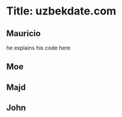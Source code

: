 # Title: uzbekdate.com  




## Mauricio 
he explains his code here


##  Moe




## Majd




## John